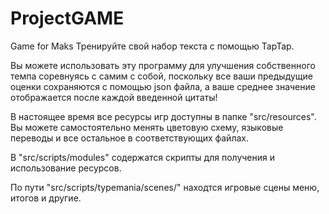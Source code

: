 # ProjectGAME
Game for Maks
Тренируйте свой набор текста с помощью TapTap.

Вы можете использовать эту программу для улучшения собственного темпа соревнуясь с самим с собой, поскольку все ваши предыдущие оценки сохраняются с помощью json файла, а ваше среднее значение отображается после каждой введенной цитаты!

В настоящее время все ресурсы игр доступны в папке "src/resources". Вы можете самостоятельно менять цветовую схему, языковые переводы и все остальное в соответствующих файлах.

В "src/scripts/modules" содержатся скрипты для получения и использование ресурсов.

По пути "src/scripts/typemania/scenes/" находтся игровые сцены меню, итогов и другие. 
